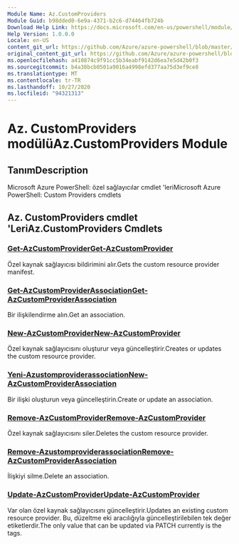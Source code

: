 ```yaml
---
Module Name: Az.CustomProviders
Module Guid: b98dded0-6e9a-4371-b2c6-d74464fb724b
Download Help Link: https://docs.microsoft.com/en-us/powershell/module/az.customproviders
Help Version: 1.0.0.0
Locale: en-US
content_git_url: https://github.com/Azure/azure-powershell/blob/master/src/CustomProviders/help/Az.CustomProviders.md
original_content_git_url: https://github.com/Azure/azure-powershell/blob/master/src/CustomProviders/help/Az.CustomProviders.md
ms.openlocfilehash: a410874c9f91cc5b34eabf9142d6ea7e5d42b0f3
ms.sourcegitcommit: b4a38bcb0501a9016a4998efd377aa75d3ef9ce8
ms.translationtype: MT
ms.contentlocale: tr-TR
ms.lasthandoff: 10/27/2020
ms.locfileid: "94321313"
---
```

# <span data-ttu-id="cecc9-101">Az. CustomProviders modülü</span><span class="sxs-lookup"><span data-stu-id="cecc9-101">Az.CustomProviders Module</span></span>
## <span data-ttu-id="cecc9-102">Tanım</span><span class="sxs-lookup"><span data-stu-id="cecc9-102">Description</span></span>
<span data-ttu-id="cecc9-103">Microsoft Azure PowerShell: özel sağlayıcılar cmdlet 'leri</span><span class="sxs-lookup"><span data-stu-id="cecc9-103">Microsoft Azure PowerShell: Custom Providers cmdlets</span></span>

## <span data-ttu-id="cecc9-104">Az. CustomProviders cmdlet 'Leri</span><span class="sxs-lookup"><span data-stu-id="cecc9-104">Az.CustomProviders Cmdlets</span></span>
### [<span data-ttu-id="cecc9-105">Get-AzCustomProvider</span><span class="sxs-lookup"><span data-stu-id="cecc9-105">Get-AzCustomProvider</span></span>](Get-AzCustomProvider.md)
<span data-ttu-id="cecc9-106">Özel kaynak sağlayıcısı bildirimini alır.</span><span class="sxs-lookup"><span data-stu-id="cecc9-106">Gets the custom resource provider manifest.</span></span>

### [<span data-ttu-id="cecc9-107">Get-AzCustomProviderAssociation</span><span class="sxs-lookup"><span data-stu-id="cecc9-107">Get-AzCustomProviderAssociation</span></span>](Get-AzCustomProviderAssociation.md)
<span data-ttu-id="cecc9-108">Bir ilişkilendirme alın.</span><span class="sxs-lookup"><span data-stu-id="cecc9-108">Get an association.</span></span>

### [<span data-ttu-id="cecc9-109">New-AzCustomProvider</span><span class="sxs-lookup"><span data-stu-id="cecc9-109">New-AzCustomProvider</span></span>](New-AzCustomProvider.md)
<span data-ttu-id="cecc9-110">Özel kaynak sağlayıcısını oluşturur veya güncelleştirir.</span><span class="sxs-lookup"><span data-stu-id="cecc9-110">Creates or updates the custom resource provider.</span></span>

### [<span data-ttu-id="cecc9-111">Yeni-Azustomproviderassociation</span><span class="sxs-lookup"><span data-stu-id="cecc9-111">New-AzCustomProviderAssociation</span></span>](New-AzCustomProviderAssociation.md)
<span data-ttu-id="cecc9-112">Bir ilişki oluşturun veya güncelleştirin.</span><span class="sxs-lookup"><span data-stu-id="cecc9-112">Create or update an association.</span></span>

### [<span data-ttu-id="cecc9-113">Remove-AzCustomProvider</span><span class="sxs-lookup"><span data-stu-id="cecc9-113">Remove-AzCustomProvider</span></span>](Remove-AzCustomProvider.md)
<span data-ttu-id="cecc9-114">Özel kaynak sağlayıcısını siler.</span><span class="sxs-lookup"><span data-stu-id="cecc9-114">Deletes the custom resource provider.</span></span>

### [<span data-ttu-id="cecc9-115">Remove-Azustomproviderassociation</span><span class="sxs-lookup"><span data-stu-id="cecc9-115">Remove-AzCustomProviderAssociation</span></span>](Remove-AzCustomProviderAssociation.md)
<span data-ttu-id="cecc9-116">İlişkiyi silme.</span><span class="sxs-lookup"><span data-stu-id="cecc9-116">Delete an association.</span></span>

### [<span data-ttu-id="cecc9-117">Update-AzCustomProvider</span><span class="sxs-lookup"><span data-stu-id="cecc9-117">Update-AzCustomProvider</span></span>](Update-AzCustomProvider.md)
<span data-ttu-id="cecc9-118">Var olan özel kaynak sağlayıcısını güncelleştirir.</span><span class="sxs-lookup"><span data-stu-id="cecc9-118">Updates an existing custom resource provider.</span></span>
<span data-ttu-id="cecc9-119">Bu, düzeltme eki aracılığıyla güncelleştirilebilen tek değer etiketlerdir.</span><span class="sxs-lookup"><span data-stu-id="cecc9-119">The only value that can be updated via PATCH currently is the tags.</span></span>


